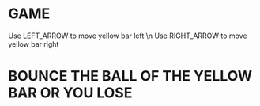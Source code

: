 # GAME
Use LEFT_ARROW to move yellow bar left \n
Use RIGHT_ARROW to move yellow bar right

# BOUNCE THE BALL OF THE YELLOW BAR OR YOU LOSE

